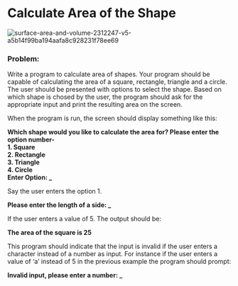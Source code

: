# Calculate Area of the Shape
![surface-area-and-volume-2312247-v5-a5b14f99ba194aafa8c928231f78ee69](https://user-images.githubusercontent.com/85668824/123541875-39b81980-d764-11eb-9b96-f88448fa7bbf.png)

### Problem:

Write a program to calculate area of shapes. Your program should be capable of calculating the area of a square, rectangle, triangle and a circle. The user should be presented with options to select the shape. Based on which shape is chosed by the user, the program should ask for the appropriate input and print the resulting area on the screen.

When the program is run, the screen should display something like this:

**Which shape would you like to calculate the area for? Please enter the option number-**<br>
**1. Square**<br>
**2. Rectangle**<br>
**3. Triangle**<br>
**4. Circle**<br>
**Enter Option: _**

Say the user enters the option 1.

**Please enter the length of a side: _**

If the user enters a value of 5. The output should be:

**The area of the square is 25**

This program should indicate that the input is invalid if the user enters a character instead of a number as input. For instance if the user enters a value of ‘a’ instead of 5 in the previous example the program should prompt:

**Invalid input, please enter a number: _**

